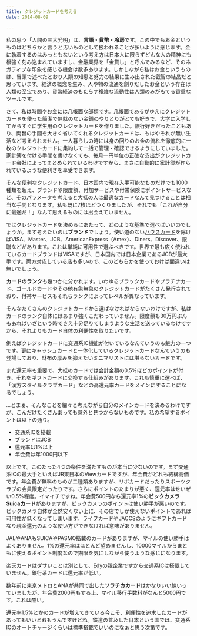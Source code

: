 ```yaml
---
title: クレジットカードを考える
date: 2014-08-09

---
```


私の思う「人間の三大発明」は、**言語・貨幣・冷房**です。この中でもお金というものはどちらかと言うと汚いものとして扱われることが多いように感じます。金に執着するのはみっともないという考え方は日本人に限らずどんな人の精神にも根強く刻み込まれていますし、金融業界を「金貸し」と呼んでみるなど、そのネガティブな印象を感じる機会は数多あります。しかしながら私はお金というものは、冒頭で述べたとおり人類の知恵と努力の結果に生み出された叡智の結晶だと思っています。経済の概念を生み、人や物の流通を創りだしたお金という存在は人類の至宝であり、貨幣経済のもたらす複雑な流動性は人類のみがもてる貴重なツールです。

さて、私は時間やお金には几帳面な部類です。几帳面であるがゆえにクレジットカードを使った簡潔で無駄のない金銭のやりとりがとても好きで、大学に入学してからすぐに学生用のクレジットカードを作りました。旅行好きだったこともあり、両替の手間を大きく省いてくれるクレジットカードは、もはやそれが無い生活など考えられません。一人暮らしの時には身の回りのお金の流れを徹底的に一枚のクレジットカードに集約して一括で管理・確認できるようにしていました。家計簿を付ける手間を書けなくても、毎月一円単位の正確な支出がクレジットカード会社によってまとめられているわけですから、まさに自動的に家計簿が作られているような便利さを享受できます。

そんな便利なクレジットカード、日本国内で現在入手可能なものだけでも1000種類を超え、ブランドや限度額、付加サービスや付帯保険にポイントサービスなど、そのパラメータを考えると大抵の人は最適なカードなんて見つけることは相当な手間となります。私も既に7枚ほどつくりましたが、それでも「これが自分に最適だ！」なんて思えるものには出会えていません。

ではクレジットカードを決めるにあたって、どのような基準で選べばいいのでしょうか。まず考えたいのは**ブランド**でしょう。使い道のない[ハウスカード](http://ja.wikipedia.org/wiki/%E3%83%8F%E3%82%A6%E3%82%B9%E3%82%AB%E3%83%BC%E3%83%89)を除けばVISA、Master、JCB、AmericanExpress（Amex）、Diners、Discover、銀聯などがあります。これは単純に可用性で選ぶべきです。世界で最も広く使われているカードブランドはVISAですが、日本国内では日本企業であるJCBが最大手です。両方対応している店も多いので、このどちらかを使っておけば間違いは無いでしょう。

**カードのランク**も幾つかに分かれます。いわゆるブラックカードやプラチナカード、ゴールドカードやその他有象無象のクレジットカードがたくさん発行されており、付帯サービスもそれらランクによってレベルが異なっています。

そんなたくさんのクレジットカードから選ばなければならないわけですが、私はカードのランク自体にはあまり強くこだわっていません。限度額も30万円ぶんもあればいざという時でさえ十分足りてしまうような生活を送っているわけですから、それよりもカード自体の利便性を取りたいです。

例えばクレジットカードに交通系IC機能が付いているなんていうのも魅力の一つです。更にキャッシュカードと一体化しているクレジットカードなんていうのも登場しており、財布の厚みを抑えたいミニマリストには堪らないカードです。

また還元率も重要で、大抵のカードでは会計金額の0.5%ほどのポイントが付き、それをギフトカードに交換する仕組みがあります。これも慎重に選べば、「漢方スタイルクラブカード」などの高還元率カードをメインにすることになるでしょう。


…とまぁ、そんなことを細々と考えながら自分のメインカードを決めるわけですが、こんだけたくさんあっても意外と見つからないものです。私の希望するポイントは以下の通り。

- 交通系ICを搭載
- ブランドはJCB
- 還元率は1%以上
- 年会費は年1000円以下

以上です。このたった4つの条件を満たすものが本当に少ないのです。まず交通系ICの最大手といえばJR東日本のViewカードですが、年会費がどれも結構高価です。年会費が無料のものが二種類ありますが、リボカードだったりスポーツクラブの会員限定だったりです。さらにポイントのたまりが悪く、還元率はせいぜい0.5%程度。イマイチですね。年会費500円なら還元率1%の**ビックカメラSuicaカード**がありますが、ビックカメラのポイントは使い勝手が悪いのです。ビックカメラ自体が全然安くない上に、その店でしか使えないポイントであれば可用性が低くなってしまいます。ライフカードやJACCSのようにギフトカードなり現金還元のような使い方ができなければ意味がありません。

JALやANAもSUICAやPASMO搭載のカードがありますが、マイルの使い勝手はよくありません。1%の還元率はほとんど望めませんし、10000マイルからまともに使えるポイント制度なので期限を気にしながら使うような感じになります。

楽天カードはダサいことは別として、Edyの親企業ですから交通系ICは搭載していません。銀行系カードは還元率が低い。

数年前に東京メトロとANAが共同で出した**ソラチカカード**はかなりいい線いっていましたが、年会費2000円もする上、マイル移行手数料がなんと5000円です。これは酷い。


還元率1.5%とかのカードが増えてきている今こそ、利便性を追求したカードがあってもいいとおもうんですけどね。鉄道の普及した日本という国では、交通系ICのオートチャージくらいは標準搭載でいいのになぁと思う次第です。
